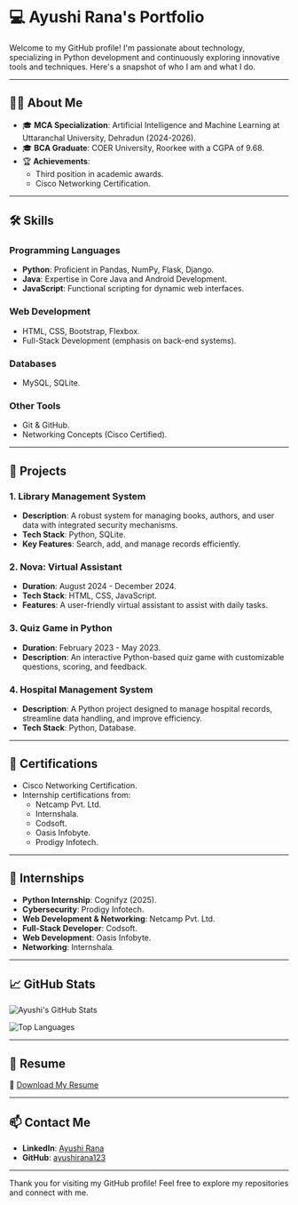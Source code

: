 # 💻 Ayushi Rana's Portfolio

Welcome to my GitHub profile! I'm passionate about technology, specializing in Python development and continuously exploring innovative tools and techniques. Here's a snapshot of who I am and what I do.

---

## 👩‍💻 About Me

- 🎓 **MCA Specialization**: Artificial Intelligence and Machine Learning at Uttaranchal University, Dehradun (2024-2026).
- 🎓 **BCA Graduate**: COER University, Roorkee with a CGPA of 9.68.
- 🏆 **Achievements**:  
  - Third position in academic awards.  
  - Cisco Networking Certification.  

---

## 🛠️ Skills

### **Programming Languages**
- **Python**: Proficient in Pandas, NumPy, Flask, Django.
- **Java**: Expertise in Core Java and Android Development.
- **JavaScript**: Functional scripting for dynamic web interfaces.

### **Web Development**
- HTML, CSS, Bootstrap, Flexbox.
- Full-Stack Development (emphasis on back-end systems).

### **Databases**
- MySQL, SQLite.

### **Other Tools**
- Git & GitHub.
- Networking Concepts (Cisco Certified).

---

## 📂 Projects

### 1. **Library Management System**
- **Description**: A robust system for managing books, authors, and user data with integrated security mechanisms.  
- **Tech Stack**: Python, SQLite.  
- **Key Features**: Search, add, and manage records efficiently.

### 2. **Nova: Virtual Assistant**
- **Duration**: August 2024 - December 2024.  
- **Tech Stack**: HTML, CSS, JavaScript.  
- **Features**: A user-friendly virtual assistant to assist with daily tasks.

### 3. **Quiz Game in Python**
- **Duration**: February 2023 - May 2023.  
- **Description**: An interactive Python-based quiz game with customizable questions, scoring, and feedback.

### 4. **Hospital Management System**
- **Description**: A Python project designed to manage hospital records, streamline data handling, and improve efficiency.  
- **Tech Stack**: Python, Database.

---

## 🌟 Certifications

- Cisco Networking Certification.  
- Internship certifications from:  
  - Netcamp Pvt. Ltd.  
  - Internshala.  
  - Codsoft.  
  - Oasis Infobyte.  
  - Prodigy Infotech.

---

## 🏢 Internships

- **Python Internship**: Cognifyz (2025).  
- **Cybersecurity**: Prodigy Infotech.  
- **Web Development & Networking**: Netcamp Pvt. Ltd.  
- **Full-Stack Developer**: Codsoft.  
- **Web Development**: Oasis Infobyte.  
- **Networking**: Internshala.

---

## 📈 GitHub Stats

![Ayushi's GitHub Stats](https://github-readme-stats.vercel.app/api?username=ayushirana123&show_icons=true&theme=radical&hide=html)

![Top Languages](https://github-readme-stats.vercel.app/api/top-langs/?username=ayushirana123&layout=compact&theme=radical&langs_count=6&hide=html)

---

## 📑 Resume  

🔗 [Download My Resume](https://your-resume-link.com)  

---

## 📫 Contact Me  

- **LinkedIn**: [Ayushi Rana](https://www.linkedin.com/in/ayushi-rana-9b1927228/)  
- **GitHub**: [ayushirana123](https://github.com/ayushirana123)  

---

Thank you for visiting my GitHub profile! Feel free to explore my repositories and connect with me.
